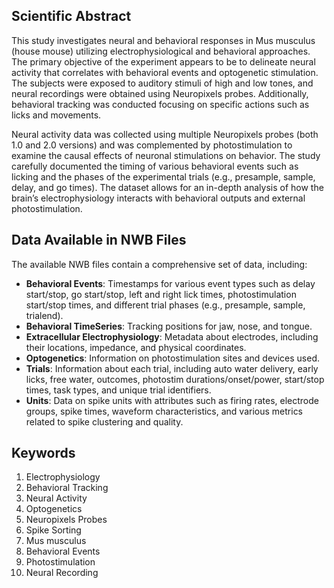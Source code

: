 ## Scientific Abstract

This study investigates neural and behavioral responses in Mus musculus (house mouse) utilizing electrophysiological and behavioral approaches. The primary objective of the experiment appears to be to delineate neural activity that correlates with behavioral events and optogenetic stimulation. The subjects were exposed to auditory stimuli of high and low tones, and neural recordings were obtained using Neuropixels probes. Additionally, behavioral tracking was conducted focusing on specific actions such as licks and movements.

Neural activity data was collected using multiple Neuropixels probes (both 1.0 and 2.0 versions) and was complemented by photostimulation to examine the causal effects of neuronal stimulations on behavior. The study carefully documented the timing of various behavioral events such as licking and the phases of the experimental trials (e.g., presample, sample, delay, and go times). The dataset allows for an in-depth analysis of how the brain’s electrophysiology interacts with behavioral outputs and external photostimulation.

## Data Available in NWB Files

The available NWB files contain a comprehensive set of data, including:

- **Behavioral Events**: Timestamps for various event types such as delay start/stop, go start/stop, left and right lick times, photostimulation start/stop times, and different trial phases (e.g., presample, sample, trialend).
- **Behavioral TimeSeries**: Tracking positions for jaw, nose, and tongue.
- **Extracellular Electrophysiology**: Metadata about electrodes, including their locations, impedance, and physical coordinates.
- **Optogenetics**: Information on photostimulation sites and devices used.
- **Trials**: Information about each trial, including auto water delivery, early licks, free water, outcomes, photostim durations/onset/power, start/stop times, task types, and unique trial identifiers.
- **Units**: Data on spike units with attributes such as firing rates, electrode groups, spike times, waveform characteristics, and various metrics related to spike clustering and quality.

## Keywords

1. Electrophysiology
2. Behavioral Tracking
3. Neural Activity
4. Optogenetics
5. Neuropixels Probes
6. Spike Sorting
7. Mus musculus
8. Behavioral Events
9. Photostimulation
10. Neural Recording